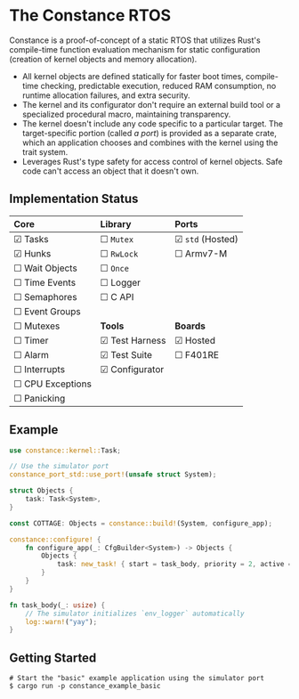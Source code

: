 # The Constance RTOS

Constance is a proof-of-concept of a static RTOS that utilizes Rust's compile-time function evaluation mechanism for static configuration (creation of kernel objects and memory allocation).

- All kernel objects are defined statically for faster boot times, compile-time checking, predictable execution, reduced RAM consumption, no runtime allocation failures, and extra security.
- The kernel and its configurator don't require an external build tool or a specialized procedural macro, maintaining transparency.
- The kernel doesn't include any code specific to a particular target. The target-specific portion (called *a port*) is provided as a separate crate, which an application chooses and combines with the kernel using the trait system.
- Leverages Rust's type safety for access control of kernel objects. Safe code can't access an object that it doesn't own.

## Implementation Status

|       Core       |     Library     |       Ports       |
| :--------------- | :-------------- | :---------------- |
| ☑︎ Tasks         | ☐ `Mutex`       | ☑︎ `std` (Hosted) |
| ☑︎ Hunks         | ☐ `RwLock`      | ☐ Armv7-M         |
| ☐ Wait Objects   | ☐ `Once`        |                   |
| ☐ Time Events    | ☐ Logger        |                   |
| ☐ Semaphores     | ☐ C API         |                   |
| ☐ Event Groups   |                 |                   |
| ☐ Mutexes        | **Tools**       | **Boards**        |
| ☐ Timer          | ☑︎ Test Harness  | ☑︎ Hosted         |
| ☐ Alarm          | ☑︎ Test Suite    | ☐ F401RE          |
| ☐ Interrupts     | ☑︎ Configurator |                   |
| ☐ CPU Exceptions |                 |                   |
| ☐ Panicking      |                 |                   |

## Example

```rust
use constance::kernel::Task;

// Use the simulator port
constance_port_std::use_port!(unsafe struct System);

struct Objects {
    task: Task<System>,
}

const COTTAGE: Objects = constance::build!(System, configure_app);

constance::configure! {
    fn configure_app(_: CfgBuilder<System>) -> Objects {
        Objects {
            task: new_task! { start = task_body, priority = 2, active = true },
        }
    }
}

fn task_body(_: usize) {
    // The simulator initializes `env_logger` automatically
    log::warn!("yay");
}
```

## Getting Started

```shell
# Start the "basic" example application using the simulator port
$ cargo run -p constance_example_basic
```
